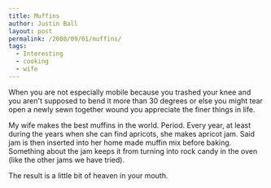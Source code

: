```yaml
---
title: Muffins
author: Justin Ball
layout: post
permalink: /2008/09/01/muffins/
tags:
  - Interesting
  - cooking
  - wife
---
```


When you are not especially mobile because you trashed your knee and you aren't supposed to bend it more than 30 degrees or else you might tear open a newly sewn together wound you appreciate the finer things in life.

My wife makes the best muffins in the world. Period. Every year, at least during the years when she can find apricots, she makes apricot jam. Said jam is then inserted into her home made muffin mix before baking. Something about the jam keeps it from turning into rock candy in the oven (like the other jams we have tried).

The result is a little bit of heaven in your mouth.